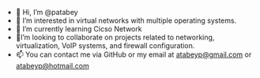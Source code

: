 - 👋 Hi, I’m @patabey
- 👀 I’m interested in virtual networks with multiple operating systems.
- 🌱 I’m currently learning Cicso Network 
- 💞️I’m looking to collaborate on projects related to networking, virtualization, VoIP systems, and firewall configuration.
- 📫 You can contact me via GitHub or my email at atabeyp@gmail.com or atabeyp@hotmail.com
<!---
patabey/patabey is a ✨ special ✨ repository because its `README.md` (this file) appears on your GitHub profile.
You can click the Preview link to take a look at your changes.
--->

